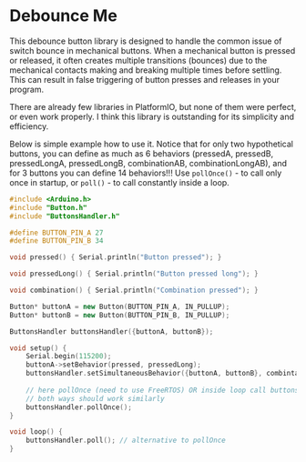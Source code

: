 # Debounce Me

This debounce button library is designed to handle the common issue of switch bounce in mechanical buttons. When a mechanical button is pressed or released, it often creates multiple transitions (bounces) due to the mechanical contacts making and breaking multiple times before settling. This can result in false triggering of button presses and releases in your program.

There are already few libraries in PlatformIO, but none of them were perfect, or even work properly. I think this library is outstanding for its simplicity and efficiency.

Below is simple example how to use it. Notice that for only two hypothetical buttons, you can define as much as 6 behaviors (pressedA, pressedB, pressedLongA, pressedLongB, combinationAB, combinationLongAB), and for 3 buttons you can define 14 behaviors!!!
Use `pollOnce()` - to call only once in startup, or `poll()` - to call constantly inside a loop.

```c++
#include <Arduino.h>
#include "Button.h"
#include "ButtonsHandler.h"

#define BUTTON_PIN_A 27
#define BUTTON_PIN_B 34

void pressed() { Serial.println("Button pressed"); }

void pressedLong() { Serial.println("Button pressed long"); }

void combination() { Serial.println("Combination pressed"); }

Button* buttonA = new Button(BUTTON_PIN_A, IN_PULLUP);
Button* buttonB = new Button(BUTTON_PIN_B, IN_PULLUP);

ButtonsHandler buttonsHandler({buttonA, buttonB});

void setup() {
    Serial.begin(115200);
    buttonA->setBehavior(pressed, pressedLong);
    buttonsHandler.setSimultaneousBehavior({buttonA, buttonB}, combintation);
    
    // here pollOnce (need to use FreeRTOS) OR inside loop call buttonsHandler.poll()
    // both ways should work similarly
    buttonsHandler.pollOnce(); 
}

void loop() {
    buttonsHandler.poll(); // alternative to pollOnce
}
```
